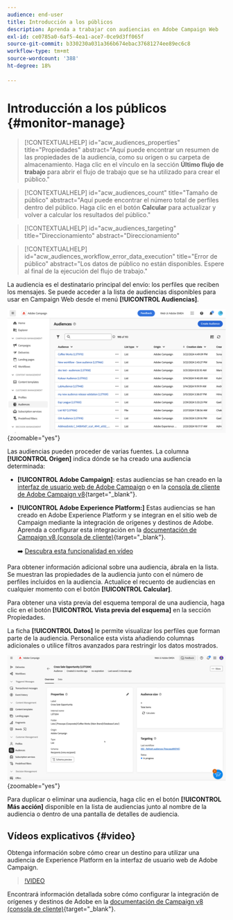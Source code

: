 ```yaml
---
audience: end-user
title: Introducción a los públicos
description: Aprenda a trabajar con audiencias en Adobe Campaign Web
exl-id: ce0785a0-6af5-4ea1-ace7-0ce9d3ff065f
source-git-commit: b330230a031a366b674ebac37681274ee89ec6c8
workflow-type: tm+mt
source-wordcount: '388'
ht-degree: 18%

---
```


# Introducción a los públicos {#monitor-manage}

>[!CONTEXTUALHELP]
>id="acw_audiences_properties"
>title="Propiedades"
>abstract="Aquí puede encontrar un resumen de las propiedades de la audiencia, como su origen o su carpeta de almacenamiento. Haga clic en el vínculo en la sección **Último flujo de trabajo** para abrir el flujo de trabajo que se ha utilizado para crear el público."

>[!CONTEXTUALHELP]
>id="acw_audiences_count"
>title="Tamaño de público"
>abstract="Aquí puede encontrar el número total de perfiles dentro del público. Haga clic en el botón **Calcular** para actualizar y volver a calcular los resultados del público."

>[!CONTEXTUALHELP]
>id="acw_audiences_targeting"
>title="Direccionamiento"
>abstract="Direccionamiento"

>[!CONTEXTUALHELP]
>id="acw_audiences_workflow_error_data_execution"
>title="Error de público"
>abstract="Los datos de público no están disponibles. Espere al final de la ejecución del flujo de trabajo."

La audiencia es el destinatario principal del envío: los perfiles que reciben los mensajes. Se puede acceder a la lista de audiencias disponibles para usar en Campaign Web desde el menú **[!UICONTROL Audiencias]**.

![Captura de pantalla que muestra la lista de audiencias disponibles en Campaign Web.](assets/audiences-list.png){zoomable="yes"}

Las audiencias pueden proceder de varias fuentes. La columna **[!UICONTROL Origen]** indica dónde se ha creado una audiencia determinada:

* **[!UICONTROL Adobe Campaign]**: estas audiencias se han creado en la [interfaz de usuario web de Adobe Campaign](create-audience.md) o en la [consola de cliente de Adobe Campaign v8](https://experienceleague.adobe.com/docs/campaign/campaign-v8/audience/create-audiences/create-audiences.html?lang=es){target="_blank"}.

* **[!UICONTROL Adobe Experience Platform:]** Estas audiencias se han creado en Adobe Experience Platform y se integran en el sitio web de Campaign mediante la integración de orígenes y destinos de Adobe. Aprenda a configurar esta integración en la [documentación de Campaign v8 (consola de cliente)](https://experienceleague.adobe.com/docs/campaign/campaign-v8/connect/ac-aep/ac-aep.html?lang=es){target="_blank"}.

  ➡️ [Descubra esta funcionalidad en vídeo](#video)

Para obtener información adicional sobre una audiencia, ábrala en la lista. Se muestran las propiedades de la audiencia junto con el número de perfiles incluidos en la audiencia. Actualice el recuento de audiencias en cualquier momento con el botón **[!UICONTROL Calcular]**.

Para obtener una vista previa del esquema temporal de una audiencia, haga clic en el botón **[!UICONTROL Vista previa del esquema]** en la sección Propiedades.

La ficha **[!UICONTROL Datos]** le permite visualizar los perfiles que forman parte de la audiencia. Personalice esta vista añadiendo columnas adicionales o utilice filtros avanzados para restringir los datos mostrados.

![Captura de pantalla que muestra detalles de audiencia, incluidos perfiles y opciones de personalización.](assets/audiences-details.png){zoomable="yes"}

Para duplicar o eliminar una audiencia, haga clic en el botón **[!UICONTROL Más acción]** disponible en la lista de audiencias junto al nombre de la audiencia o dentro de una pantalla de detalles de audiencia.

## Vídeos explicativos {#video}

Obtenga información sobre cómo crear un destino para utilizar una audiencia de Experience Platform en la interfaz de usuario web de Adobe Campaign.

>[!VIDEO](https://video.tv.adobe.com/v/3427635?quality=12)

Encontrará información detallada sobre cómo configurar la integración de orígenes y destinos de Adobe en la [documentación de Campaign v8 (consola de cliente)](https://experienceleague.adobe.com/docs/campaign/campaign-v8/connect/ac-aep/ac-aep.html?lang=es){target="_blank"}.